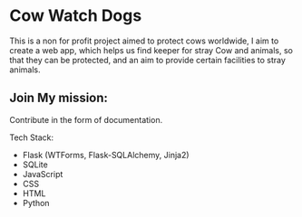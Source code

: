 # Cow Watch Dogs

This is a non for profit project aimed to protect cows worldwide, I aim to create a web app, which helps us find 
keeper for stray Cow and animals, so that they can be protected, and an aim to provide certain facilities to stray 
animals. 

## Join My mission: 
Contribute in the form of documentation. 

Tech Stack:
* Flask (WTForms, Flask-SQLAlchemy, Jinja2)
* SQLite
* JavaScript
* CSS
* HTML
* Python
